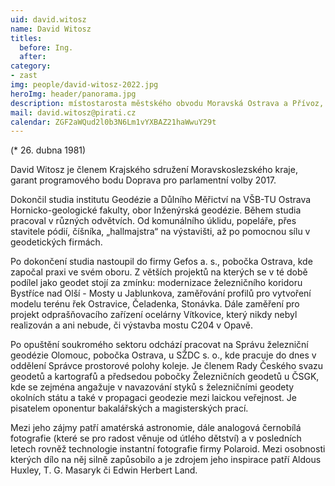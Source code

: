 ```yaml
---
uid: david.witosz
name: David Witosz
titles:
  before: Ing.
  after:
category:
- zast
img: people/david-witosz-2022.jpg
heroImg: header/panorama.jpg
description: místostarosta městského obvodu Moravská Ostrava a Přívoz, radní města Ostravy
mail: david.witosz@pirati.cz
calendar: ZGF2aWQud2l0b3N6Lm1vYXBAZ21haWwuY29t
---
```


(* 26. dubna 1981)

David Witosz je členem Krajského sdružení Moravskoslezského kraje, garant programového bodu Doprava pro parlamentní volby 2017.

Dokončil studia institutu Geodézie a Důlního Měřictví na VŠB-TU Ostrava Hornicko-geologické fakulty, obor Inženýrská geodézie. Během studia pracoval v různých odvětvích. Od komunálního úklidu, popeláře, přes stavitele pódií, číšníka, „hallmajstra“ na výstavišti, až po pomocnou sílu v geodetických firmách.

Po dokončení studia nastoupil do firmy Gefos a. s., pobočka Ostrava, kde započal praxi ve svém oboru. Z větších projektů na kterých se v té době podílel jako geodet stojí za zmínku: modernizace železničního koridoru Bystříce nad Olší - Mosty u Jablunkova, zaměřování profilů pro vytvoření modelu terénu řek Ostravice, Čeladenka, Stonávka. Dále zaměření pro projekt odprašňovacího zařízení ocelárny Vítkovice, který nikdy nebyl realizován a ani nebude, či výstavba mostu C204 v Opavě.

Po opuštění soukromého sektoru odchází pracovat na Správu železniční geodézie Olomouc, pobočka Ostrava, u SŽDC s. o., kde pracuje do dnes v oddělení Správce prostorové polohy koleje. Je členem Rady Českého svazu geodetů a kartografů a předsedou pobočky Železničních geodetů u ČSGK, kde se zejména angažuje v navazování styků s železničními geodety okolních státu a také v propagaci geodezie mezi laickou veřejnost. Je pisatelem oponentur bakalářských a magisterských prací.

Mezi jeho zájmy patří amatérská astronomie, dále analogová černobílá fotografie (které se pro radost věnuje od útlého dětství) a v posledních letech rovněž technologie instantní fotografie firmy Polaroid. Mezi osobnosti kterých dílo na něj silně zapůsobilo a je zdrojem jeho inspirace patří Aldous Huxley, T. G. Masaryk či Edwin Herbert Land.

